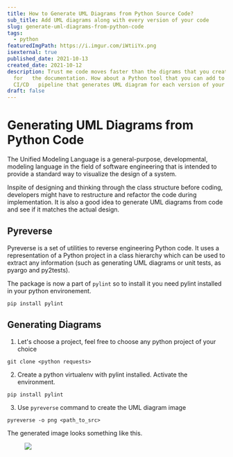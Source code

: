 ```yaml
---
title: How to Generate UML Diagrams from Python Source Code?
sub_title: Add UML diagrams along with every version of your code
slug: generate-uml-diagrams-from-python-code
tags:
  - python
featuredImgPath: https://i.imgur.com/iWtiiYx.png
isexternal: true
published_date: 2021-10-13
created_date: 2021-10-12
description: Trust me code moves faster than the digrams that you created
  for   the documentation. How about a Python tool that you can add to your
  CI/CD   pipeline that generates UML diagram for each version of your code?
draft: false
---
```

# Generating UML Diagrams from Python Code

The Unified Modeling Language is a general-purpose, developmental, modeling language in the field of software engineering that is intended to provide a standard way to visualize the design of a system.

Inspite of designing and thinking through the class structure before coding, developers might have to restructure and refactor the code during implementation. It is also a good idea to generate UML diagrams from code and see if it matches the actual design. 

## Pyreverse

Pyreverse is a set of utilities to reverse engineering Python code. It uses a representation of a Python project in a class hierarchy which can be used to extract any information (such as generating UML diagrams or unit tests, as pyargo and py2tests). 

The package is now a part of `pylint` so to install it you need pylint installed in your python environement.

```
pip install pylint
```

## Generating Diagrams

1. Let's choose a project, feel free to choose any python project of your choice

```
git clone <python requests>
```

2. Create a python virtualenv with pylint installed. Activate the environment.

```
pip install pylint
```

3. Use `pyreverse` command to create the UML diagram image

```
pyreverse -o png <path_to_src>
```

The generated image looks something like this.

<figure>

![](https://i.imgur.com/ucWHkb5.jpg)

</figure>

